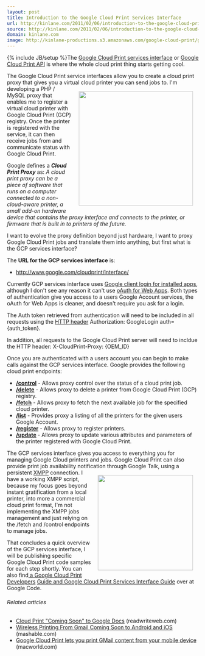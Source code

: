 ```yaml
---
layout: post
title: Introduction to the Google Cloud Print Services Interface
url: http://kinlane.com/2011/02/06/introduction-to-the-google-cloud-print-services-interface/
source: http://kinlane.com/2011/02/06/introduction-to-the-google-cloud-print-services-interface/
domain: kinlane.com
image: http://kinlane-productions.s3.amazonaws.com/google-cloud-print/google-cloud-print.png
---
```

{% include JB/setup %}The <a href="http://code.google.com/apis/cloudprint/docs/proxyinterfaces.html" target="_blank">Google Cloud Print services interface</a> or <a href="http://code.google.com/apis/cloudprint/docs/proxyinterfaces.html" target="_blank">Google Cloud Print API</a> is where the whole cloud print thing starts getting cool.<p></p>
The Google Cloud Print service interfaces allow you to create a cloud print proxy that gives you a virtual cloud printer you can send jobs to.
<img style="padding: 15px;" src="http://kinlane-productions.s3.amazonaws.com/google-cloud-print/google-cloud-print.png" alt="" width="300" align="right" />
I'm developing a PHP / MySQL proxy that enables me to register a virtual cloud printer with Google Cloud Print (GCP) registry. Once the printer is registered with the service, it can then receive jobs from and communicate status with Google Cloud Print.<p></p>
Google defines a <strong><em>Cloud Print Proxy</em></strong> as: <em>A cloud print proxy can be a piece of software that runs on a computer connected to a non-cloud-aware printer, a small add-on hardware device that contains the proxy interface and connects to the printer, or firmware that is built in to printers of the future.</em><p></p>
I want to evolve the proxy definition beyond just hardware, I want to proxy Google Cloud Print jobs and translate them into anything, but first what is the GCP services interface?<p></p>
The <strong>URL for the GCP services interface</strong> is:
<ul class="mainlist">
	<li><a href="http://www.google.com/cloudprint/interface/" target="_blank">http://www.google.com/cloudprint/interface/</a></li>
</ul>
Currently GCP services interface uses <a href="http://code.google.com/apis/accounts/docs/AuthForInstalledApps.html" target="_blank">Google client login for installed apps</a>, although I don't see any reason it can't use <a href="http://code.google.com/apis/accounts/docs/OAuth.html" target="_blank">oAuth for Web Apps</a>.  Both types of authentication give you access to a users Google Account services, the oAuth for Web Apps is cleaner, and doesn't require you ask for a login.<p></p>
The Auth token retrieved from authentication will need to be included in all requests using the <a class="zem_slink" title="List of HTTP header fields" rel="wikipedia" href="http://en.wikipedia.org/wiki/List_of_HTTP_header_fields">HTTP header</a> Authorization: GoogleLogin auth={auth_token}.<p></p>
In addition, all requests to the Google Cloud Print server will need to incldue the HTTP header: X-CloudPrint-Proxy: {OEM_ID}<p></p>
Once you are authenticated with a users account you can begin to make calls against the GCP services interface.  Google provides the following cloud print endpoints:
<ul class="mainlist">
	<li><strong><a href="http://www.kinlane.com/2011/02/google-cloud-print-control/" target="_blank">/control</a></strong> - Allows proxy control over the status of a cloud print job.</li>
	<li><strong><a href="http://www.kinlane.com/2011/02/google-cloud-print-delete/">/delete</a></strong> - Allows proxy to delete a printer from Google Cloud Print (GCP) registry.</li>
	<li><strong><a href="http://www.kinlane.com/2011/02/2822/">/fetch</a></strong> - Allows proxy to fetch the next available job for the specified cloud printer.</li>
	<li><strong><a href="http://www.kinlane.com/2011/02/google-cloud-print-list/">/list</a></strong> - Provides proxy a listing of all the printers for the given users Google Account.</li>
	<li><strong><a href="http://www.kinlane.com/2011/02/google-cloud-print-register/">/register</a></strong> - Allows proxy to register printers.</li>
	<li><strong><a href="http://www.kinlane.com/2011/02/google-cloud-print-update/" target="_blank">/update</a> </strong>- Allows proxy to update various attributes and parameters of the printer registered with Google Cloud Print.</li>
</ul>
The GCP services interface gives you access to everything you for managing Google Cloud printers and jobs.  Google Cloud Print can also provide print job availability notification through Google Talk, using a persistent <a class="zem_slink" title="Extensible Messaging and Presence Protocol" rel="wikipedia" href="http://en.wikipedia.org/wiki/Extensible_Messaging_and_Presence_Protocol">XMPP</a> connection.
<a href="http://www.mimeo.com" target="_blank"><img style="padding: 15px;" src="http://kinlane-productions.s3.amazonaws.com/mimeo-logo.jpg" alt="" width="250" align="right" /></a>
I have a working XMPP script, because my focus goes beyond instant gratification from a local printer, into more a commercial cloud print format, I'm not implementing the XMPP jobs management and just relying on the /fetch and /control endpoints to manage jobs.<p></p>
That concludes a quick overview of the GCP services interface, I will be publishing specific Google Cloud Print code samples for each step shortly.  You can also find<a href="http://code.google.com/apis/cloudprint/docs/devguide.html" target="_blank"> a Google Cloud Print Developers</a> <a href="http://code.google.com/apis/cloudprint/docs/proxyinterfaces.html" target="_blank">Guide and Google Cloud Print Services Interface Guide</a> over at Google Code.
<h6 class="zemanta-related-title" style="font-size: 1em;">Related articles</h6>
<ul class="zemanta-article-ul">
	<li class="zemanta-article-ul-li"><a href="http://www.readwriteweb.com/archives/cloud_print_coming_soon_to_google_docs.php">Cloud Print "Coming Soon" to Google Docs</a> (readwriteweb.com)</li>
	<li class="zemanta-article-ul-li"><a href="http://mashable.com/2011/01/24/google-cloud-print-gmail-mobile/">Wireless Printing From Gmail Coming Soon to Android and iOS</a> (mashable.com)</li>
	<li class="zemanta-article-ul-li"><a href="http://www.macworld.com/article/157364/2011/01/cloudprint.html?lsrc=rss_main">Google Cloud Print lets you print GMail content from your mobile device</a> (macworld.com)</li>
</ul>
